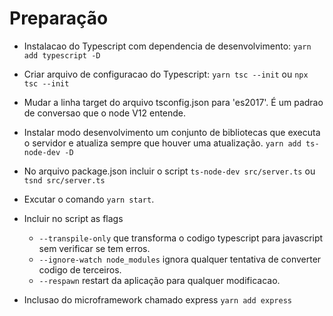 # Preparação

- Instalacao do Typescript com dependencia de desenvolvimento: ```yarn add typescript -D```

- Criar arquivo de configuracao do Typescript: ```yarn tsc --init``` ou ```npx tsc --init```

- Mudar a linha target do arquivo tsconfig.json para 'es2017'. É um padrao de conversao que o node V12 entende.

- Instalar modo desenvolvimento um conjunto de bibliotecas que executa o servidor e atualiza sempre que houver uma atualização.  ```yarn add ts-node-dev -D```

- No arquivo package.json incluir o script `ts-node-dev src/server.ts` ou `tsnd src/server.ts`

- Excutar o comando `yarn start`.

- Incluir no script as flags
    - `--transpile-only` que transforma o codigo typescript para javascript sem verificar se tem erros.
    - `--ignore-watch node_modules` ignora qualquer tentativa de converter codigo de terceiros.
    - `--respawn` restart da aplicação para qualquer modificacao.

- Inclusao do microframework chamado express `yarn add express`